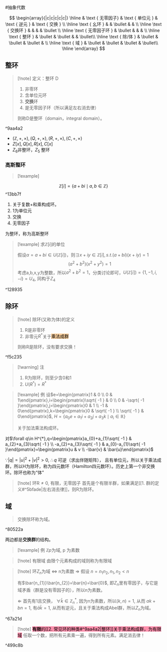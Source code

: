 #抽象代数 

$$
\begin{array}{|c|c|c|c|c|}
\hline  & \text { 无零因子} & \text { 单位元 } & \text { 逆元 } & \text { 交换 } \\ 
\hline \text { 幺环 }  & & \bullet & & \\
\hline \text { 交换环 } & & & & \bullet \\
\hline \text { 无零因子环 } & \bullet & & & \\
\hline \text { 整环 } & \bullet & \bullet & & \bullet\\
\hline \text { 除/体 } & \bullet & \bullet & \bullet & \\
\hline \text { 域 } & \bullet & \bullet & \bullet & \bullet\\
\hline
\end{array}
$$

## 整环
>[!note] 定义：整环 D
>
>1. 非零环
>2. 含单位元环
>3. **交换**环
>4. 是无零因子环（所以满足左右消去律）
>
>则称D是整环（domain，integral domain）。

^9aa4a2

* $(\mathbb{Z},+,\times),(Q,+,\times),(R,+,\times),(C,+,\times)$
* $Z[x],Q[x],R[x],C[x]$
* $Z_{6}$非整环，$Z_{5}$ 整环

### 高斯整环
>[!example]

$$\mathbb{Z}[i]=\{ a+bi \mid a,b \in \mathbb{Z}\}$$ ^13bb7f

1. 关于复数+和乘构成环。
2. 1为单位元
3. 交换
4. 无零因子

为整环，称为高斯整环

>[!example] 求$\mathbb{Z}[i]$的单位
>
>假设$\alpha=a+bi\in U(\mathbb{Z}[i])$，则$\exists x+iy \in \mathbb{Z}[i] ,s.t. (a+bi)(x+iy)=1$
$$(a^{2}+b^{2})(x^{2}+y^{2})=1$$
>考虑a,b,x,y为整数，所以$a^{2}+b^{2}=1$，分类讨论即可，$U(\mathbb{Z}[i])=\{ 1,-1,i,-i \}=U_{4}$, 同构于$Z_{4}$

^128935




## 除环
>[!note] 除环(又称为体)的定义
>1. R是非零环
>2. 非零元$R^{*}$关于<mark style="background: #FFB86CA6;">乘法成群</mark>
>
>则称R是除环，没有要求交换！

^f5c235



>[!warning] 注
>1. R为除环，则至少含0和1
>2. $U(R^{*})=R^{*}$


>[!example] 例
设$e=\begin{pmatrix}1 & 0 \\ 0 & 1\end{pmatrix},i=\begin{pmatrix}\sqrt{ -1 } & 0 \\ 0 & -\sqrt{ -1 }\end{pmatrix},j=\begin{pmatrix}0 & 1 \\ -1 & 0\end{pmatrix},k=\begin{pmatrix}0 & \sqrt{ -1 } \\ \sqrt{ -1 } & 0\end{pmatrix}$, $H=\{ a_{0}e+a_{1}i+a_{2}j+a_{3}k \mid a_{i}\in \mathbb{R} \}$
>
>关于加法乘法构成环。

对$\forall q\in H^{*},q=\begin{pmatrix}a_{0}+a_{1}\sqrt{ -1 } & a_{2}+a_{3}\sqrt{ -1 } \\ -a_{2}+a_{3}\sqrt{ -1 } & a_{0}-a_{1}\sqrt{ -1 }\end{pmatrix}=\begin{pmatrix}u & v \\ -\bar{v} & \bar{u}\end{pmatrix}$

$\because |q|=|u|^{2}+| v|^{2} > 0$, $\therefore q$ 可逆（求出伴随矩阵）， 且有单位元，所以关于乘法成群，所以H为除环，称为四元数环（Hamilton四元数环）。历史上第一个非交换环。除环也称为“体”


>[!note] 环R$\neq 0$, 有限，无零因子
>首先是个有限半群，如果满足[[1. 群的定义#^5bfade|左右消去律]]，则R为除环。



## 域

>交换除环称为域。

^80522a


两边都是**交换群**的结构。

>[!example] 例
>$\mathbb{Z}p$为域, p 为素数

>[!note] 有限域
>由限个元素构成的域则称为有限域


>[!note] 环$Z_{n}$为域 $\iff$ n为素数
>$\Rightarrow$ 假设 $n=n_{1}n_{2},n_{1},n_{2}<n$
>
>有$\bar{n_{1}}\bar{n_{2}}=\bar{n}=\bar{0}$, 即$Z_{n}$里有零因子，与它是域矛盾（群是没有零因子的），所以n为素数。
>
>
>$\Leftarrow$  首先有1且交换， $\forall \bar{k}\in \mathbb{Z}_{n}^{*}$, 因为n为素数，所以$(k,n)=1$, 从而 $ak+bn=1$, 有$\bar{a}\bar{k}=1$, 从而有逆元，且关于乘法构成Abel群，所以$Z_{n}$为域。

^67a21d


>[!note] <mark style="background: #FF5582A6;">**有限**的[[2. 常见环的种类#^9aa4a2|整环]]关于乘法构成群，为有限域</mark>
>任取一个数，把所有元素乘一遍，得到所有元素。满足消去律！

^499c8b
